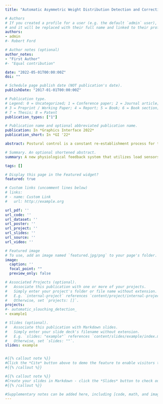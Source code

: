 ```yaml
---
title: "Automatic Asymmetric Weight Distribution Detection and Correction Utilizing Electrical Muscle Stimulation"

# Authors
# If you created a profile for a user (e.g. the default `admin` user), write the username (folder name) here 
# and it will be replaced with their full name and linked to their profile.
authors:
- admin
#- Robert Ford

# Author notes (optional)
author_notes:
- "First Author"
#- "Equal contribution"

date: "2022-05-01T00:00:00Z"
doi: ""

# Schedule page publish date (NOT publication's date).
publishDate: "2017-01-01T00:00:00Z"

# Publication type.
# Legend: 0 = Uncategorized; 1 = Conference paper; 2 = Journal article;
# 3 = Preprint / Working Paper; 4 = Report; 5 = Book; 6 = Book section;
# 7 = Thesis; 8 = Patent
publication_types: ["1"]

# Publication name and optional abbreviated publication name.
publication: In *Graphics Interface 2022*
publication_short: In *GI '22*

abstract: Postural control is a constant re-establishment process for the maintenance of balance and stability. Asymmetric weight distribution (AWD), characterized by uneven leg loading, leads to increased instability, injury, and progressive deterioration of posture and gait. Postural self-correction is automatically affected by the human body in response to visual, vestibular, and proprioceptive sensory information. However, simultaneous cognitive loads can increase the demand for extra resources and require balance monitoring and correction techniques. We address these issues with a novel physiological feedback system that utilizes load sensors for AWD detection, and electrical muscle stimulation (EMS) for automatic correction and restoration of balance by affecting a counter-weight shift. In a user study involving 36 participants, we compare our automatic approach against two alternative feedback systems (Audio and Vibro-tactile). We find that our automatic approach delivered faster correction and outperformed alternative feedback mechanisms and perceived to be interesting, comfortable and a potential commercial product.

# Summary. An optional shortened abstract.
summary: A new physiological feedback system that utilizes load sensors sensors to detect asymmetric weight distribution, and electrical muscle stimulation to automatically correct and restore balance during prolonged standing.

tags: []

# Display this page in the Featured widget?
featured: true

# Custom links (uncomment lines below)
# links:
# - name: Custom Link
#   url: http://example.org

url_pdf: ''
url_code: ''
url_dataset: ''
url_poster: ''
url_project: ''
url_slides: ''
url_source: ''
url_video: ''

# Featured image
# To use, add an image named `featured.jpg/png` to your page's folder. 
image:
  caption: ''
  focal_point: ""
  preview_only: false

# Associated Projects (optional).
#   Associate this publication with one or more of your projects.
#   Simply enter your project's folder or file name without extension.
#   E.g. `internal-project` references `content/project/internal-project/index.md`.
#   Otherwise, set `projects: []`.
projects:
#- automatic_slouching_detection_
- example1

# Slides (optional).
#   Associate this publication with Markdown slides.
#   Simply enter your slide deck's filename without extension.
#   E.g. `slides: "example"` references `content/slides/example/index.md`.
#   Otherwise, set `slides: ""`.
slides: example


#{{% callout note %}}
#Click the *Cite* button above to demo the feature to enable visitors to import publication metadata into their reference management software.
#{{% /callout %}}

#{{% callout note %}}
#Create your slides in Markdown - click the *Slides* button to check out the example.
#{{% /callout %}}

#Supplementary notes can be added here, including [code, math, and images](https://wowchemy.com/docs/writing-markdown-latex/).
---
```

